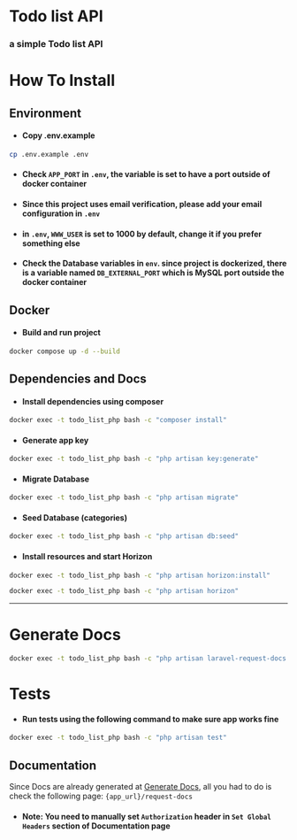 # Todo list API
### a simple Todo list API

# How To Install

## Environment
* #### Copy .env.example

```bash
cp .env.example .env
```
* #### Check `APP_PORT` in `.env`, the variable is set to have a port outside of docker container
* #### Since this project uses email verification, please add your email configuration in `.env`
* #### in `.env`, `WWW_USER` is set to 1000 by default, change it if you prefer something else 
* #### Check the Database variables in `env`. since project is dockerized, there is a variable named `DB_EXTERNAL_PORT` which is MySQL port outside the docker container

## Docker
* #### Build and run project
```bash
docker compose up -d --build
```

## Dependencies and Docs
* #### Install dependencies using composer
```bash
docker exec -t todo_list_php bash -c "composer install" 
``` 
* #### Generate app key
```bash
docker exec -t todo_list_php bash -c "php artisan key:generate"
```
* #### Migrate Database
```bash
docker exec -t todo_list_php bash -c "php artisan migrate"
```
* #### Seed Database (categories)
```bash
docker exec -t todo_list_php bash -c "php artisan db:seed"
```
* #### Install resources and start Horizon
```bash
docker exec -t todo_list_php bash -c "php artisan horizon:install"
```
```bash
docker exec -t todo_list_php bash -c "php artisan horizon"
```

---

# Generate Docs
```bash
docker exec -t todo_list_php bash -c "php artisan laravel-request-docs:export"
```

# Tests
* #### Run tests using the following command to make sure app works fine
```bash
docker exec -t todo_list_php bash -c "php artisan test"
```

## Documentation
Since Docs are already generated at [Generate Docs](#generate-docs), all you had to do is check the following page: `{app_url}/request-docs`
* #### Note: You need to manually set `Authorization` header in `Set Global Headers` section of Documentation page
